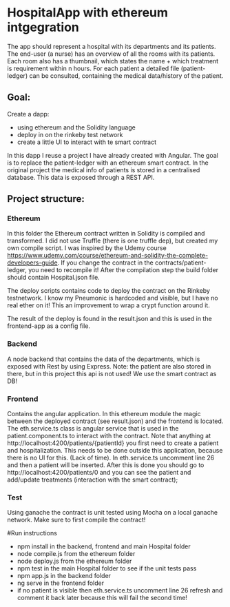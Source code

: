 # HospitalApp with ethereum intgegration

The app should represent a hospital with its departments and its patients. 
The end-user (a nurse) has an overview of all the rooms with its patients. Each room also has a thumbnail, which 
states the name + which treatment is requirement within n hours. 
For each patient a detailed file (patient-ledger) can be consulted, containing the medical data/history  of the patient. 


## Goal: 
Create a dapp: 
- using ethereum and the Solidity language 
- deploy in on the rinkeby test network
- create a little UI to interact with te smart contract 

In this dapp I reuse a project I have already created with Angular. The goal is to replace the patient-ledger with
an ethereum smart contract. In the original project the medical info of patients is stored in a centralised database.
This data is exposed through a REST API.
 
## Project structure: 
### Ethereum 
In this folder the Ethereum contract written in Solidity is compiled and transformed. I did not use Truffle (there is one truffle dep), but 
created my own compile script. I was inspired by the Udemy course https://www.udemy.com/course/ethereum-and-solidity-the-complete-developers-guide.
If you change the contract in the contracts/patient-ledger, you need to recompile it! After the compilation step
the build folder should contain Hospital.json file. 

The deploy scripts contains code to deploy the contract on the Rinkeby testnetwork. I know my Pneumonic is hardcoded and visible, but
I have no real ether on it! This an improvement to wrap a crypt function around it. 

The result of the deploy is found in the result.json and this is used in the frontend-app as a config file. 

### Backend
A node backend that contains the data of the departments, which is exposed with Rest by using Express. 
Note: the patient are also stored in there, but in this project this api is not used! We use the smart contract as DB!

### Frontend 
Contains the angular application. In this ethereum module the magic between the deployed contract (see result.json)
and the frontend is located. The eth.service.ts class is angular service that is used in the patient.component.ts to
interact with the contract. 
Note that anything at http://localhost:4200/patients/{patientId} you first need to create a patient and hospitalization. 
This needs to be done outside this application, because there is no UI for this. (Lack of time). 
In eth.service.ts uncomment line 26 and then a patient will be inserted. After this is done you should go to
 http://localhost:4200/patients/0 and you can see the patient and add/update treatments (interaction with the smart contract);

### Test
Using ganache the contract is unit tested using Mocha on a local ganache network. Make sure to first compile the contract!

#Run instructions

- npm install in the backend, frontend and main Hospital folder
- node compile.js from the ethereum folder 
- node deploy.js from the ethereum folder
- npm test in the main Hospital folder to see if the unit tests pass
- npm app.js in the backend folder
- ng serve in the frontend folder
- if no patient is visible then eth.service.ts uncomment line 26 refresh and comment it back later because this will fail the second time!




